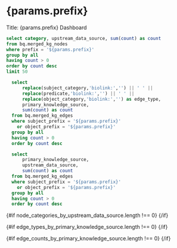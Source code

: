 # {params.prefix}

Title: {params.prefix} Dashboard


```sql node_categories_by_upstream_data_source
select category, upstream_data_source, sum(count) as count 
from bq.merged_kg_nodes
where prefix = '${params.prefix}'
group by all
having count > 0
order by count desc
limit 50
```


```sql edge_types_by_primary_knowledge_source
  select 
      replace(subject_category,'biolink:','') || ' ' ||
      replace(predicate,'biolink:','') || ' ' || 
      replace(object_category,'biolink:','') as edge_type,
      primary_knowledge_source,
      sum(count) as count
  from bq.merged_kg_edges
  where subject_prefix = '${params.prefix}'
    or object_prefix = '${params.prefix}'    
  group by all
  having count > 0
  order by count desc
```  

```sql edge_counts_by_primary_knowledge_source
  select
      primary_knowledge_source,
      upstream_data_source,
      sum(count) as count
  from bq.merged_kg_edges
  where subject_prefix = '${params.prefix}'
    or object_prefix = '${params.prefix}'
  group by all
  having count > 0
  order by count desc
```

{#if node_categories_by_upstream_data_source.length !== 0}
<BarChart 
    data={node_categories_by_upstream_data_source}
    x=category
    y=count
    series=upstream_data_source
    swapXY=true    
    title="Node Categories by Upstream Data Source"
/>
{/if}

{#if edge_types_by_primary_knowledge_source.length !== 0}
<BarChart
    data={edge_types_by_primary_knowledge_source}
    x=edge_type
    y=count
    series=primary_knowledge_source
    swapXY=true
    title="Edge Types by Primary Knowledge Source"
    />
{/if}

{#if edge_counts_by_primary_knowledge_source.length !== 0}
<BarChart
    data={edge_counts_by_primary_knowledge_source}
    x=primary_knowledge_source
    y=count
    split=upstream_data_source
    title="Edge Counts by Primary Knowledge Source"
    swapXY=true
/>
{/if}
